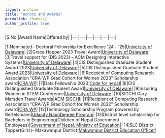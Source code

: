 ```yaml
---
layout: archive
title: "Honors and Awards"
permalink: /honors/
author_profile: true
---
```


|S.No.|Award Name|Offered by|
|---|---|---|---|---|---|

|1|Nominated--Doctoral Fellowship for Excellence '24 - '25|[University of Delaware](https://www.udel.edu/)|
|2|Grace Hopper 2023 Travel Award|[University of Delaware](https://www.cis.udel.edu/)|
|3|Travel support for (DIS 2023) – ACM Designing Interactive Systems|[University of Delaware](https://www.cis.udel.edu/)|
|4|CIS Distinguished Graduate Student Award 2023|[University of Delaware](https://www.cis.udel.edu/)|
|5|CIS Distinguished Graduate Student Award 2023|[University of Delaware](https://www.cis.udel.edu/)|
|6|Recipient of Computing Research Association “CRA-WP Grad Cohort for Women 2023" Scholarship award|[CRA WP](https://cra.org/cra-wp/)|
|7|Data Fellowship 2023|[Code for nepal](https://codefornepal.org/data-fellowship/)|
|8|CIS Distinguished Graduate Student Award|[University of Delaware](https://www.udel.edu/)|
|9|Inspiring Women in STEM Conference|[University of Delaware](https://delawarebio.site-ym.com/)|
|10|SIGCHI Gary Marsden Travel Awards|[ACM SIGCHI](https://www.acm.org/)|
|11|Recipient of Computing Research Association “CRA-WP Grad Cohort for Women 2022" Scholarship award|[CRA WP](https://cra.org/cra-wp/)|
|12|Technology Scholarship Program powered by Bertelsmann|[Udacity NanoDegree Program](https://www.udacity.com/)|
|13|District level scholarship for Bachelors in Engineering(Children of Nepal Government Employees)|[Government of Nepal, Ministry of Education](https://moest.gov.np/)|
|14|SLC District Topper(Girls)- Makawanpur District|[Makwanpur District Education Officer](https://www.moe.gov.np/)|

